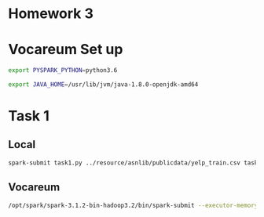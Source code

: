 # Homework 3

# Vocareum Set up
```bash
export PYSPARK_PYTHON=python3.6
```

```bash
export JAVA_HOME=/usr/lib/jvm/java-1.8.0-openjdk-amd64
```

# Task 1

## Local

```bash
spark-submit task1.py ../resource/asnlib/publicdata/yelp_train.csv task1.csv
```
## Vocareum

```bash
/opt/spark/spark-3.1.2-bin-hadoop3.2/bin/spark-submit --executor-memory 4G --driver-memory 4G task1.py ../resource/asnlib/publicdata/yelp_train.csv task1.csv
```